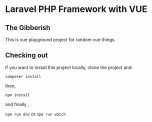 # Laravel PHP Framework with VUE

## The Gibberish 
This is vue playground project for random vue things. 
## Checking out
If you want to install this project locally, clone the project and:

`composer install`

then,

`npm install`

and finally ,

`npm run dev` or `npm run watch`